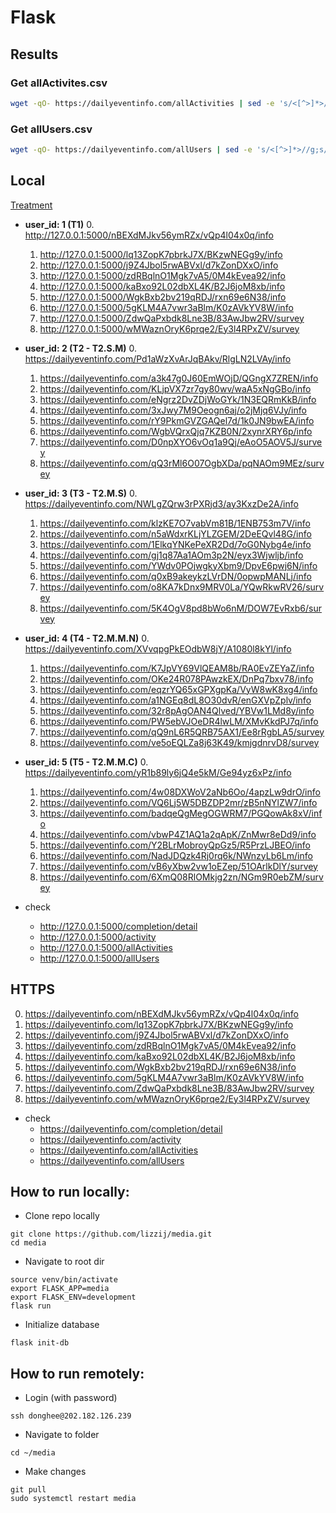 # Flask

## Results
### Get allActivites.csv
```bash
wget -qO- https://dailyeventinfo.com/allActivities | sed -e 's/<[^>]*>//g;s/^ //g;s/^[ \t]*//;s/完成情况//;/^$/d' > allActivites.csv
```

### Get allUsers.csv
```bash
wget -qO- https://dailyeventinfo.com/allUsers | sed -e 's/<[^>]*>//g;s/^ //g;s/^[ \t]*//;s/完成情况//;/^$/d' > allUsers.csv
```

## Local  
 [Treatment](https://docs.google.com/spreadsheets/d/1rbqW0Ooj0mW6yI6AapUmkkDcs3w8OI5H3VPDT4D049o/edit?usp=sharing)

- **user_id: 1 (T1)**
  0. http://127.0.0.1:5000/nBEXdMJkv56ymRZx/vQp4l04x0q/info
  1. http://127.0.0.1:5000/lq13ZopK7pbrkJ7X/BKzwNEGg9y/info  
  2. http://127.0.0.1:5000/j9Z4Jbol5rwABVxl/d7kZonDXxO/info  
  3. http://127.0.0.1:5000/zdRBqlnO1Mgk7vA5/0M4kEvea92/info  
  4. http://127.0.0.1:5000/kaBxo92L02dbXL4K/B2J6joM8xb/info  
  5. http://127.0.0.1:5000/WgkBxb2bv219qRDJ/rxn69e6N38/info  
  6. http://127.0.0.1:5000/5gKLM4A7vwr3aBlm/K0zAVkYV8W/info  
  7. http://127.0.0.1:5000/ZdwQaPxbdk8Lne3B/83AwJbw2RV/survey  
  8. http://127.0.0.1:5000/wMWaznOryK6prqe2/Ey3l4RPxZV/survey  

- **user_id: 2 (T2 - T2.S.M)**
  0. https://dailyeventinfo.com/Pd1aWzXvArJqBAkv/RlgLN2LVAy/info
  1. https://dailyeventinfo.com/a3k47g0J60EmWOjD/QGngX7ZREN/info
  2. https://dailyeventinfo.com/KLjpVX7zr7gy80wv/waA5xNgGBo/info
  3. https://dailyeventinfo.com/eNgrz2DvZDjWoGYk/1N3EQRmKkB/info
  4. https://dailyeventinfo.com/3xJwy7M9Oeogn6aj/o2jMjq6VJy/info
  5. https://dailyeventinfo.com/rY9PkmGVZGAQel7d/1k0JN9bwEA/info
  6. https://dailyeventinfo.com/WgbVQrxQjq7KZB0N/2xynrXRY6p/info
  7. https://dailyeventinfo.com/D0npXYO6vOq1a9Qj/eAoO5AOV5J/survey
  8. https://dailyeventinfo.com/qQ3rMl6O07OgbXDa/pqNAOm9MEz/survey

- **user_id: 3 (T3 - T2.M.S)**
  0. https://dailyeventinfo.com/NWLgZQrw3rPXRjd3/ay3KxzDe2A/info
  1. https://dailyeventinfo.com/klzKE7O7vabVm81B/1ENB753m7V/info
  2. https://dailyeventinfo.com/n5aWdxrKLjYLZGEM/2DeEQvl48G/info
  3. https://dailyeventinfo.com/1ElkqYNKePeXR2Dd/7oG0Nybg4e/info
  4. https://dailyeventinfo.com/gj1q87Aa1AOm3p2N/eyx3Wjwljb/info
  5. https://dailyeventinfo.com/YWdv0POjwgkyXbm9/DpvE6pwj6N/info
  6. https://dailyeventinfo.com/q0xB9akeykzLVrDN/0opwpMANLj/info
  7. https://dailyeventinfo.com/o8KA7kDnx9MRV0La/YQwRkwRV26/survey
  8. https://dailyeventinfo.com/5K4OgV8pd8bWo6nM/DOW7EvRxb6/survey

- **user_id: 4 (T4 - T2.M.M.N)**
  0. https://dailyeventinfo.com/XVvqpgPkEOdbW8jY/A1080l8kYl/info
  1. https://dailyeventinfo.com/K7JpVY69VlQEAM8b/RA0EvZEYaZ/info
  2. https://dailyeventinfo.com/OKe24R078PAwzkEX/DnPq7bxv78/info
  3. https://dailyeventinfo.com/eqzrYQ65xGPXgpKa/VyW8wK8xg4/info
  4. https://dailyeventinfo.com/a1NGEq8dL8O30dvR/enGXVpZplv/info
  5. https://dailyeventinfo.com/32r8pAgOAN4Qlved/YBVw1LMd8y/info
  6. https://dailyeventinfo.com/PW5ebVJOeDR4lwLM/XMvKkdPJ7q/info
  7. https://dailyeventinfo.com/qQ9nL6R5QRB75AX1/Ee8rRgbLA5/survey
  8. https://dailyeventinfo.com/ve5oEQLZa8j63K49/kmjgdnrvD8/survey

- **user_id: 5 (T5 - T2.M.M.C)**
  0. https://dailyeventinfo.com/yR1b89ly6jQ4e5kM/Ge94yz6xPz/info
  1. https://dailyeventinfo.com/4w08DXWoV2aNb6Oo/4apzLw9drO/info
  2. https://dailyeventinfo.com/VQ6Lj5W5DBZDP2mr/zB5nNYlZW7/info
  3. https://dailyeventinfo.com/badqeQgMegOGWRM7/PGQowAk8xV/info
  4. https://dailyeventinfo.com/vbwP4Z1AQ1a2qApK/ZnMwr8eDd9/info
  5. https://dailyeventinfo.com/Y2BLrMobroyQpGz5/R5PrzLJBEO/info
  6. https://dailyeventinfo.com/NadJDQzk4Rj0rq6k/NWnzyLb6Lm/info
  7. https://dailyeventinfo.com/vB6yXbw2vw1oEZep/51OArlkDlY/survey
  8. https://dailyeventinfo.com/6XmQ08RlOMkjg2zn/NGm9R0ebZM/survey

- check
  - http://127.0.0.1:5000/completion/detail
  - http://127.0.0.1:5000/activity
  - http://127.0.0.1:5000/allActivities
  - http://127.0.0.1:5000/allUsers

## HTTPS  
0. https://dailyeventinfo.com/nBEXdMJkv56ymRZx/vQp4l04x0q/info
1. https://dailyeventinfo.com/lq13ZopK7pbrkJ7X/BKzwNEGg9y/info
2. https://dailyeventinfo.com/j9Z4Jbol5rwABVxl/d7kZonDXxO/info
3. https://dailyeventinfo.com/zdRBqlnO1Mgk7vA5/0M4kEvea92/info
4. https://dailyeventinfo.com/kaBxo92L02dbXL4K/B2J6joM8xb/info
5. https://dailyeventinfo.com/WgkBxb2bv219qRDJ/rxn69e6N38/info
6. https://dailyeventinfo.com/5gKLM4A7vwr3aBlm/K0zAVkYV8W/info
7. https://dailyeventinfo.com/ZdwQaPxbdk8Lne3B/83AwJbw2RV/survey
8. https://dailyeventinfo.com/wMWaznOryK6prqe2/Ey3l4RPxZV/survey

- check
  - https://dailyeventinfo.com/completion/detail
  - https://dailyeventinfo.com/activity
  - https://dailyeventinfo.com/allActivities
  - https://dailyeventinfo.com/allUsers

## How to run locally:
- Clone repo locally
```
git clone https://github.com/lizzij/media.git
cd media
```

- Navigate to root dir
```
source venv/bin/activate
export FLASK_APP=media
export FLASK_ENV=development
flask run
```

- Initialize database
```
flask init-db
```

## How to run remotely:
- Login (with password)
```
ssh donghee@202.182.126.239
```
- Navigate to folder
```
cd ~/media
```

- Make changes
```
git pull
sudo systemctl restart media
```

